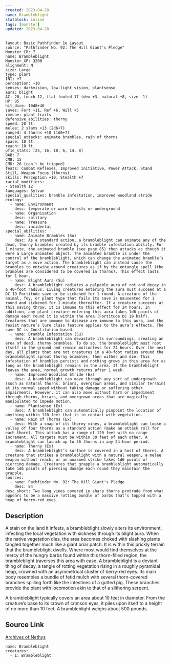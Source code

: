 ```yaml
---
created: 2023-04-28
name: Brambleblight
statblock: inline
tags: [monster]
updated: 2023-04-28
---
```

```statblock
layout: Basic Pathfinder 1e Layout
source: "Pathfinder No. 92: The Hill Giant's Pledge"
Monster_CR: 7
name: Brambleblight
Monster_XP: 3200
alignment: N
size: Large
type: plant
INI: +7
perception: +10
senses: darkvision, low-light vision, plantsense
aura: blight
AC: 20, touch 12, flat-footed 17 (dex +3, natural +8, size -1)
HP: 85
hit_dice: 10d8+40
saves: Fort +11, Ref +6, Will +5
immune: plant traits
defensive_abilities: thorny
speed: 20 ft.
melee: 2 slams +13 (2d6+7)
ranged: 4 thorns +10 (1d6+7)
special_attacks: animate brambles, rain of thorns
space: 10 ft.
reach: 10 ft.
pf1e_stats: [25, 16, 18, 6, 14, 8]
BAB: 7
CMB: 15
CMD: 28 (can’t be tripped)
feats: Combat Reflexes, Improved Initiative, Power Attack, Stand Still, Weapon Focus (thorns)
skills: Perception +10, Stealth +7
racial_modifiers:
- Stealth 12
languages: Sylvan
special_qualities: bramble infestation, improved woodland stride
ecology:
  - name: Environment
    desc: temperate or warm forests or underground
  - name: Organisation
    desc: solitary
  - name: Treasure
    desc: incidental
special_abilities:
  - name: Animate Brambles (Su)
    desc: As a standard action, a brambleblight can animate any of the dead, thorny brambles created by its bramble infestation ability. For 1 minute, the animated bramble (see page 85) then attacks as though it were a Large animated object. The animated bramble is under the control of the brambleblight, which can change the animated bramble’s target as a move action. The brambleblight can instead cause the brambles to entwine around creatures as if by the entangle spell (the brambles are considered to be covered in thorns). This effect lasts for 1 hour.
  - name: Blight Aura (Su)
    desc: A brambleblight radiates a palpable aura of rot and decay in a 40-foot radius. Living creatures entering the aura must succeed at a DC 19 Fortitude save or be sickened for 1 round. A creature of the animal, fey, or plant type that fails its save is nauseated for 1 round and sickened for 1 minute thereafter. If a creature succeeds at this saving throw, it is immune to this effect for 24 hours. In addition, any plant creature entering this aura takes 1d6 points of damage each round it is within the area (Fortitude DC 19 half). Creatures that are immune to disease are immune to this aura, and the resist nature’s lure class feature applies to the aura’s effects. The save DC is Constitution-based.
  - name: Bramble Infestation (Su)
    desc: A brambleblight can devastate its surroundings, creating an area of dead, thorny brambles. To do so, the brambleblight must root itself in the ground and remain motionless for 24 hours. Over the next day, all plants that are not creatures in a 40-foot radius around the brambleblight sprout thorny brambles, then wither and die. This infestation of brambles persists and nothing grows in this area for as long as the brambleblight remains in the area. If the brambleblight leaves the area, normal growth returns after 1 week.
  - name: Improved Woodland Stride (Ex)
    desc: A brambleblight can move through any sort of undergrowth (such as natural thorns, briars, overgrown areas, and similar terrain) at its normal speed without taking damage or suffering other impairments. However, it can also move without harm or impediment through thorns, briars, and overgrown areas that are magically manipulated to impede motion.
  - name: Plantsense (Ex)
    desc: A brambleblight can automatically pinpoint the location of anything within 120 feet that is in contact with vegetation.
  - name: Rain of Thorns (Ex)
    desc: With a snap of its thorny vines, a brambleblight can loose a volley of four thorns as a standard action (make an attack roll for each thorn). This attack has a range of 120 feet with no range increment. All targets must be within 30 feet of each other. A brambleblight can launch up to 36 thorns in any 24-hour period.
  - name: Thorny (Ex)
    desc: A brambleblight’s surface is covered in a host of thorns. A creature that strikes a brambleblight with a natural weapon, a melee weapon without reach, or an unarmed strike takes 1d6 points of piercing damage. Creatures that grapple a brambleblight automatically take 1d6 points of piercing damage each round they maintain the grapple.
sources:
  - name: Pathfinder No. 92: The Hill Giant's Pledge
    desc: 84
desc_short: Two long vines covered in sharp thorns protrude from what appears to be a massive rotting bundle of barbs that’s topped with a heap of berry-red eyes.
```
## Description
A stain on the land it infests, a brambleblight slowly alters its environment, infecting the local vegetation with sickness through its blight aura. When the native vegetation dies, the area becomes choked with slashing plants tangled together much like a giant briar patch. It is within this prickly terrain that the brambleblight dwells. Where most would find themselves at the mercy of the hungry barbs found within this thorn-filled region, the brambleblight traverses this area with ease. A brambleblight is a deviant thing of decay, a tangle of rotting vegetation rising in a roughly pyramidal heap, crowned with an asymmetrical cluster of berry-red eyes. Its main body resembles a bundle of fetid mulch with several thorn-covered branches spilling forth like the intestines of a gutted pig. These branches provide the plant with locomotion akin to that of a slithering serpent.

A brambleblight typically covers an area about 10 feet in diameter. From the creature’s base to its crown of crimson eyes, it piles upon itself to a height of no more than 10 feet. A brambleblight weighs about 500 pounds.
## Source Link
[Archives of Nethys](https://aonprd.com/MonsterDisplay.aspx?ItemName=Brambleblight)
```encounter-table
name: Brambleblight
creatures:
  - 1: Brambleblight
```
